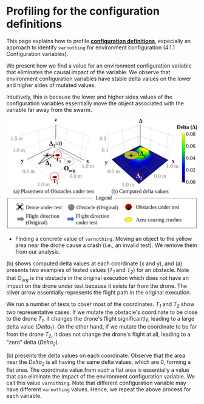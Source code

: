 # Profiling for the configuration definitions

This page explains how to profile **[configuration definitions](https://github.com/swarmbug/src/tree/main/Input_Swarmbug)**, especially an approach to identify `varnothing` for environment configuration (4.1.1 Configuration variables).

We present how we find a value for an environment configuration variable that eliminates the causal impact of the variable. We observe that environment configuration variables have stable delta values on the lower and higher sides of mutated values.

Intuitively, this is because the lower and higher sides values of the configuration variables essentially move the object associated with the variable far away from the swarm.

![](https://github.com/swarmbug/src/blob/main/Profiling_conf_def/fig/profiling.PNG)

- Finding a concrete value of `varnothing`.
  Moving an object to the yellow area near the drone cause a crash (i.e., an invalid test). We remove them from our analysis.

(b) shows computed delta values at each coordinate (x and y), and (a) presents two examples of tested values (_T<sub>1</sub>_ and _T<sub>2</sub>_) for an obstacle. Note that _O<sub>org</sub>_ is the obstacle in the original execution which does not have an impact on the drone under test because it exists far from the drone. The silver arrow essentially represents the flight path in the original execution.

We run a number of tests to cover most of the coordinates. _T<sub>1</sub>_ and _T<sub>2</sub>_ show two representative cases. If we mutate the obstacle's coordinate to be close to the drone _T<sub>1</sub>_, it changes the drone's flight significantly, leading to a large delta value (_Delta<sub>1</sub>_). On the other hand, if we mutate the coordinate to be far from the drone _T<sub>2</sub>_, it does not change the drone's flight at all, leading to a "zero" delta (_Delta<sub>2</sub>_).

(b) presents the delta values on each coordinate.
Observe that the area near the _Delta<sub>2</sub>_ is all having the same delta values, which are 0, forming a flat area.
The coordinate value from such a flat area is essentially a value that can eliminate the impact of the environment configuration variable.
We call this value `varnothing`. Note that different configuration variable may have different `varnothing` values. Hence, we repeat the above process for each variable.
